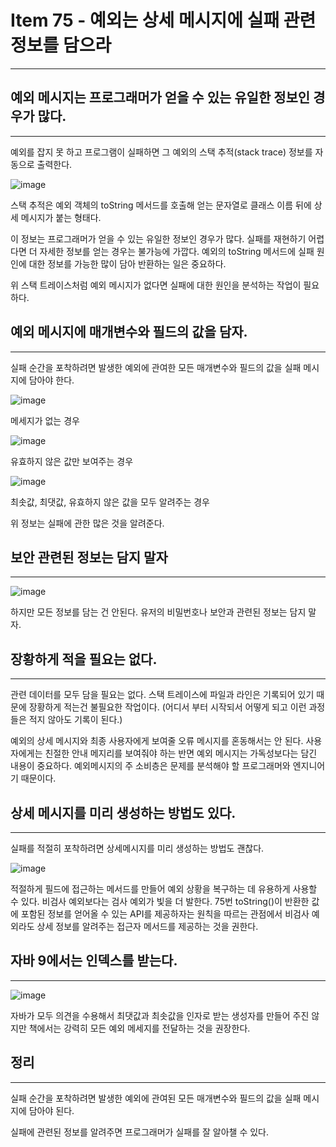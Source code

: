 # Item 75 - 예외는 상세 메시지에 실패 관련 정보를 담으라

<hr>

## 예외 메시지는 프로그래머가 얻을 수 있는 유일한 정보인 경우가 많다.

<hr>

예외를 잡지 못 하고 프로그램이 실패하면 그 예외의 스택 추적(stack trace) 정보를 자동으로 출력한다.

![image](https://github.com/Effective-Java-Study-2023/Effective_Java/assets/123082067/284478e0-60ca-419c-8173-9cd42e84eb32)

스택 추적은 예외 객체의 toString 메서드를 호출해 얻는 문자열로 클래스 이름 뒤에 상세 메시지가 붙는 형태다.

이 정보는 프로그래머가 얻을 수 있는 유일한 정보인 경우가 많다. 실패를 재현하기 어렵다면 더 자세한 정보를 얻는 경우는 불가능에 가깝다. 예외의 toString 메서드에 실패 원인에 대한 정보를 가능한 많이 담아 반환하는 일은 중요하다.

위 스택 트레이스처럼 예외 메시지가 없다면 실패에 대한 원인을 분석하는 작업이 필요하다.

## 예외 메시지에 매개변수와 필드의 값을 담자.

<hr>

실패 순간을 포착하려면 발생한 예외에 관여한 모든 매개변수와 필드의 값을 실패 메시지에 담아야 한다.

![image](https://github.com/Effective-Java-Study-2023/Effective_Java/assets/123082067/284478e0-60ca-419c-8173-9cd42e84eb32)

메세지가 없는 경우

![image](https://github.com/Effective-Java-Study-2023/Effective_Java/assets/123082067/1f05e6e1-98a5-440e-b585-859e3fea5957)

유효하지 않은 값만 보여주는 경우

![image](https://github.com/Effective-Java-Study-2023/Effective_Java/assets/123082067/0c372516-9eb6-4966-a593-03296842d36a)

최솟값, 최댓값, 유효하지 않은 값을 모두 알려주는 경우

위 정보는 실패에 관한 많은 것을 알려준다.

## 보안 관련된 정보는 담지 말자

<hr>

![image](https://github.com/Effective-Java-Study-2023/Effective_Java/assets/123082067/fe8dbbee-dced-46a7-a9df-d2c2890f3546)

하지만 모든 정보를 담는 건 안된다. 유저의 비밀번호나 보안과 관련된 정보는 담지 말자.

## 장황하게 적을 필요는 없다.

<hr>

관련 데이터를 모두 담을 필요는 없다. 스택 트레이스에 파일과 라인은 기록되어 있기 때문에 장황하게 적는건 불필요한 작업이다. (어디서 부터 시작되서 어떻게 되고 이런 과정들은 적지 않아도 기록이 된다.)

예외의 상세 메시지와 최종 사용자에게 보여줄 오류 메시지를 혼동해서는 안 된다. 사용자에게는 친절한 안내 메지리를 보여줘야 하는 반면 예외 메시지는 가독성보다는 담긴 내용이 중요하다. 예외메시지의 주 소비층은 문제를 분석해야 할 프로그래머와 엔지니어기 때문이다.

## 상세 메시지를 미리 생성하는 방법도 있다.

<hr>

실패를 적절히 포착하려면 상세메시지를 미리 생성하는 방법도 괜찮다.

![image](https://github.com/Effective-Java-Study-2023/Effective_Java/assets/123082067/3e5c05b5-c84d-465a-9710-20d74f75deda)

적절하게 필드에 접근하는 메서드를 만들어 예외 상황을 복구하는 데 유용하게 사용할 수 있다. 비검사 예외보다는 검사 예외가 빛을 더 발한다. 
75번 toString()이 반환한 값에 포함된 정보를 얻어올 수 있는 API를 제공하자는 원칙을 따르는 관점에서 비검사 예외라도 상세 정보를 알려주는 접근자 메서드를 제공하는 것을 권한다.

## 자바 9에서는 인덱스를 받는다.

<hr>

![image](https://github.com/Effective-Java-Study-2023/Effective_Java/assets/123082067/2dd144e1-e4cc-4563-8457-5499df5efcea)

자바가 모두 의견을 수용해서 최댓값과 최솟값을 인자로 받는 생성자를 만들어 주진 않지만 책에서는 강력히 모든 예외 메세지를 전달하는 것을 권장한다.

## 정리

<hr>

실패 순간을 포착하려면 발생한 예외에 관여된 모든 매개변수와 필드의 값을 실패 메시지에 담아야 된다.

실패에 관련된 정보를 알려주면 프로그래머가 실패를 잘 알아챌 수 있다.
